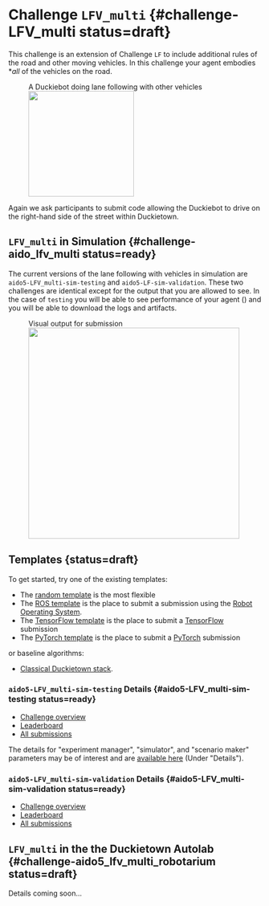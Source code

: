 # Challenge `LFV_multi` {#challenge-LFV_multi status=draft}

This challenge is an extension of Challenge `LF` to include additional rules of the road and other moving vehicles. In this challenge your agent embodies **all* of the vehicles on the road. 



<figure figure-id="fig:lane-following-vehicles-LFV_multi">
    <figcaption>A Duckiebot doing lane following with other vehicles</figcaption>
    <img style='width:15em' src="LFV_multi.jpg"/>
</figure>


Again we ask participants to submit code allowing the Duckiebot to drive on the right-hand side of the street within Duckietown. 

<!-- * This challenge uses the Duckietown challenge infrastructure. The precise definition of the challenge is in the [challenge definition on the challenge server][LFV_multi]. -->


[LFV_multi]: https://challenges.duckietown.org/v4/humans/challenges/aido5-LFV_multi-sim-validation


## `LFV_multi` in Simulation {#challenge-aido_lfv_multi status=ready}

The current versions of the lane following with vehicles in simulation are `aido5-LFV_multi-sim-testing` and `aido5-LF-sim-validation`. These two challenges are identical except for the output that you are allowed to see. In the case of `testing` you will be able to see performance of your agent ([](#fig:submission-output-lfv_multi))  and you will be able to download the logs and artifacts. 

<figure figure-id="fig:submission-output-lfv_multi">
    <figcaption>Visual output for submission</figcaption>
    <img style='width:30em' src="submission-output-lfv.png"/>
</figure>

## Templates {status=draft}

To get started, try one of the existing templates:

* The [random template](#minimal-template) is the most flexible
* The [ROS template](#ros-template) is the place to submit a submission using the [Robot Operating System](http://www.ros.org/). 
* The [TensorFlow template](#tensorflow-template) is the place to submit a [TensorFlow](https://www.tensorflow.org/) submission
* The [PyTorch template](#pytorch-template) is the place to submit a [PyTorch](https://pytorch.org/) submission


or baseline algorithms:

 - [Classical Duckietown stack](#ros-baseline).


### `aido5-LFV_multi-sim-testing` Details {#aido5-LFV_multi-sim-testing status=ready}

 - [Challenge overview](https://challenges.duckietown.org/v4/humans/challenges/aido5-LFV_multi-sim-validation)
 - [Leaderboard](https://challenges.duckietown.org/v4/humans/challenges/aido5-LFV_multi-sim-validation/leaderboard)
 - [All submissions](https://challenges.duckietown.org/v4/humans/challenges/aido5-LFV_multi-sim-testing/submissions)


<!-- Interaction protocol: [`aido2_db18_agent-z2`](#aido2_db18_agent-z2) -->

The details for "experiment manager", "simulator", and "scenario maker" parameters may be of interest and are [available here](https://challenges.duckietown.org/v4/humans/challenges/aido5-LFV_multi-sim-testing) (Under "Details").

### `aido5-LFV_multi-sim-validation` Details {#aido5-LFV_multi-sim-validation status=ready}

 - [Challenge overview](https://challenges.duckietown.org/v4/humans/challenges/aido5-LFV_multi-sim-validation)
 - [Leaderboard](https://challenges.duckietown.org/v4/humans/challenges/aido5-LFV_multi-sim-validation/leaderboard)
 - [All submissions](https://challenges.duckietown.org/v4/humans/challenges/aido5-LFV_multi-sim-validation/submissions)


<!-- Interaction protocol: [`aido2_db18_agent-z2`](#aido2_db18_agent-z2) -->


## `LFV_multi` in the the Duckietown Autolab {#challenge-aido5_lfv_multi_robotarium status=draft}

Details coming soon...




 



 
